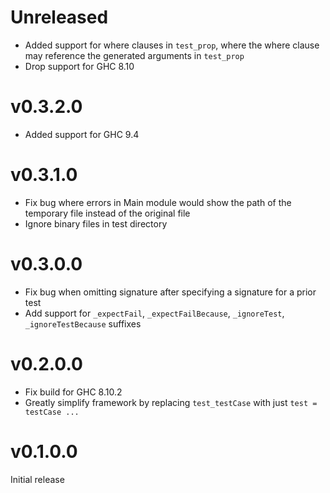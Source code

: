 # Unreleased

* Added support for where clauses in `test_prop`, where the where clause may reference the generated arguments in `test_prop`
* Drop support for GHC 8.10

# v0.3.2.0

* Added support for GHC 9.4

# v0.3.1.0

* Fix bug where errors in Main module would show the path of the temporary file instead of the original file
* Ignore binary files in test directory

# v0.3.0.0

* Fix bug when omitting signature after specifying a signature for a prior test
* Add support for `_expectFail`, `_expectFailBecause`, `_ignoreTest`, `_ignoreTestBecause` suffixes

# v0.2.0.0

* Fix build for GHC 8.10.2
* Greatly simplify framework by replacing `test_testCase` with just `test = testCase ...`

# v0.1.0.0

Initial release
